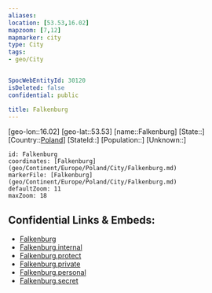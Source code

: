 ```yaml
---
aliases: 
location: [53.53,16.02]
mapzoom: [7,12] 
mapmarker: city 
type: City
tags:
- geo/City


SpocWebEntityId: 30120
isDeleted: false
confidential: public

title: Falkenburg
---
```

[geo-lon::16.02]
[geo-lat::53.53]
[name::Falkenburg]
[State::]
[Country::[Poland](geo/Continent/Europe/Poland.md)]
[StateId::]
[Population::]
[Unknown::]


```leaflet
id: Falkenburg
coordinates: [Falkenburg](geo/Continent/Europe/Poland/City/Falkenburg.md)
markerFile: [Falkenburg](geo/Continent/Europe/Poland/City/Falkenburg.md)
defaultZoom: 11 
maxZoom: 18
```


## Confidential Links & Embeds: 
- [Falkenburg](../../../../../../_public/geo/Continent/Europe/Poland/City/Falkenburg.md) 
- [Falkenburg.internal](../../../../../../_internal/geo/Continent/Europe/Poland/City/Falkenburg.internal.md) 
- [Falkenburg.protect](../../../../../../_protect/geo/Continent/Europe/Poland/City/Falkenburg.protect.md) 
- [Falkenburg.private](../../../../../../_private/geo/Continent/Europe/Poland/City/Falkenburg.private.md) 
- [Falkenburg.personal](../../../../../../_personal/geo/Continent/Europe/Poland/City/Falkenburg.personal.md) 
- [Falkenburg.secret](../../../../../../_secret/geo/Continent/Europe/Poland/City/Falkenburg.secret.md) 
